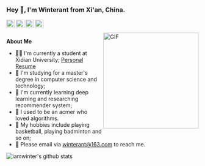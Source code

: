 ### Hey :wave:, I'm Winterant from Xi'an, China.

<a href="https://github.com/iamwinter">
  <img align="left" alt="iamwinter's Github" width="22px" src="https://cdn.jsdelivr.net/npm/simple-icons@v3/icons/github.svg" />
</a>
<a href="https://codeforces.com/profile/winter2121">
  <img align="left" alt="iamwinter's Codeforces" width="22px" src="https://cdn.jsdelivr.net/npm/simple-icons@v3/icons/codeforces.svg" />
</a>
<a href="https://blog.csdn.net/winter2121">
  <img align="left" alt="iamwinter's Blog" width="22px" src="https://cdn.jsdelivr.net/npm/simple-icons@v3/icons/codio.svg" />
</a>
<a href="https://www.zhihu.com/people/spring21212121">
  <img align="left" alt="Winter's Zhihu" width="22px" src="https://cdn.jsdelivr.net/npm/simple-icons@v3/icons/zhihu.svg" />
</a>

<br />
<br />

<img align="right" alt="GIF" width="250px" src="https://i.pinimg.com/originals/e4/26/70/e426702edf874b181aced1e2fa5c6cde.gif" />

**About Me**

- 👨‍💻 I'm currently a student at Xidian University; [Personal Resume](https://iamwinter.github.io)
- 💼 I'm studying for a master's degree in computer science and technology;
- 🌱 I'm currently learning deep learning and researching recommender system;
- 📝 I used to be an acmer who loved algorithms.
- 🤔 My hobbies include playing basketball, playing badminton and so on;
- 💬 Please email via winterant@163.com to reach me.

![iamwinter's github stats](https://github-readme-stats.vercel.app/api?username=iamwinter&show_icons=true&hide_border=true)

